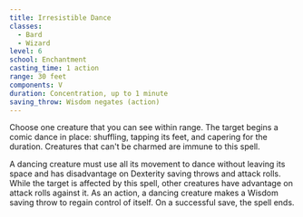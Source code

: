 ```yaml
---
title: Irresistible Dance
classes:
  - Bard
  - Wizard
level: 6
school: Enchantment
casting_time: 1 action
range: 30 feet
components: V
duration: Concentration, up to 1 minute
saving_throw: Wisdom negates (action)
---
```


Choose one creature that you can see within range. The target begins a comic dance in place: shuffling, tapping its feet, and capering for the duration. Creatures that can't be charmed are immune to this spell.

A dancing creature must use all its movement to dance without leaving its space and has disadvantage on Dexterity saving throws and attack rolls. While the target is affected by this spell, other creatures have advantage on attack rolls against it. As an action, a dancing creature makes a Wisdom saving throw to regain control of itself. On a successful save, the spell ends.
